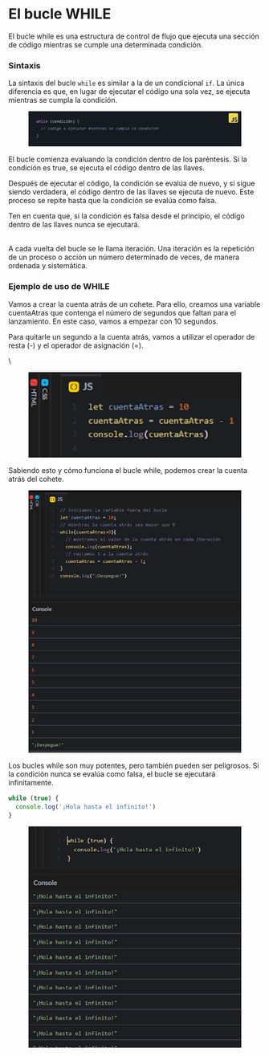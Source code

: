 # El bucle WHILE

El bucle while es una estructura de control de flujo que ejecuta una sección de código mientras se cumple una determinada condición.

### Sintaxis

La sintaxis del bucle `while` es similar a la de un condicional `if`. La única diferencia es que, en lugar de ejecutar el código una sola vez, se ejecuta mientras se cumpla la condición.

<figure><img src="../../.gitbook/assets/image (2).png" alt=""><figcaption></figcaption></figure>

El bucle comienza evaluando la condición dentro de los paréntesis. Si la condición es true, se ejecuta el código dentro de las llaves.

Después de ejecutar el código, la condición se evalúa de nuevo, y si sigue siendo verdadera, el código dentro de las llaves se ejecuta de nuevo. Este proceso se repite hasta que la condición se evalúa como falsa.

Ten en cuenta que, si la condición es falsa desde el principio, el código dentro de las llaves nunca se ejecutará.

\
A cada vuelta del bucle se le llama iteración. Una iteración es la repetición de un proceso o acción un número determinado de veces, de manera ordenada y sistemática.

### Ejemplo de uso de WHILE

Vamos a crear la cuenta atrás de un cohete. Para ello, creamos una variable cuentaAtras que contenga el número de segundos que faltan para el lanzamiento. En este caso, vamos a empezar con 10 segundos.

Para quitarle un segundo a la cuenta atrás, vamos a utilizar el operador de resta (-) y el operador de asignación (=).

\


<figure><img src="../../.gitbook/assets/image (3).png" alt=""><figcaption></figcaption></figure>

Sabiendo esto y cómo funciona el bucle while, podemos crear la cuenta atrás del cohete.

<figure><img src="../../.gitbook/assets/image (4).png" alt=""><figcaption></figcaption></figure>

Los bucles while son muy potentes, pero también pueden ser peligrosos. Si la condición nunca se evalúa como falsa, el bucle se ejecutará infinitamente.

```javascript
while (true) {
  console.log('¡Hola hasta el infinito!')
}

```

<figure><img src="../../.gitbook/assets/image (5).png" alt=""><figcaption></figcaption></figure>


